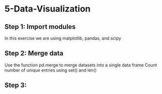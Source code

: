 # 5-Data-Visualization

## Step 1: Import modules
In this exercise we are using matplotlib, pandas, and scipy

## Step 2: Merge data
Use the function pd.merge to merge datasets into a single data frame
Count number of unique entries using set() and len()

## Step 3: 

